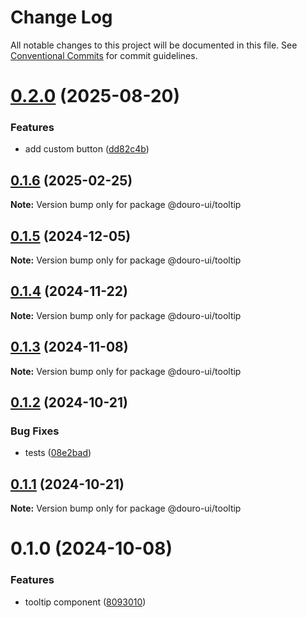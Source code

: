 # Change Log

All notable changes to this project will be documented in this file.
See [Conventional Commits](https://conventionalcommits.org) for commit guidelines.

# [0.2.0](https://github.com/Douro-ui/design-system/compare/@douro-ui/tooltip@0.1.6...@douro-ui/tooltip@0.2.0) (2025-08-20)

### Features

- add custom button ([dd82c4b](https://github.com/Douro-ui/design-system/commit/dd82c4b9dde850394123e7ce209d41b60354bbb7))

## [0.1.6](https://github.com/Douro-ui/design-system/compare/@douro-ui/tooltip@0.1.5...@douro-ui/tooltip@0.1.6) (2025-02-25)

**Note:** Version bump only for package @douro-ui/tooltip

## [0.1.5](https://github.com/Douro-ui/design-system/compare/@douro-ui/tooltip@0.1.4...@douro-ui/tooltip@0.1.5) (2024-12-05)

**Note:** Version bump only for package @douro-ui/tooltip

## [0.1.4](https://github.com/Douro-ui/design-system/compare/@douro-ui/tooltip@0.1.3...@douro-ui/tooltip@0.1.4) (2024-11-22)

**Note:** Version bump only for package @douro-ui/tooltip

## [0.1.3](https://github.com/Douro-ui/design-system/compare/@douro-ui/tooltip@0.1.2...@douro-ui/tooltip@0.1.3) (2024-11-08)

**Note:** Version bump only for package @douro-ui/tooltip

## [0.1.2](https://github.com/Douro-ui/design-system/compare/@douro-ui/tooltip@0.1.1...@douro-ui/tooltip@0.1.2) (2024-10-21)

### Bug Fixes

- tests ([08e2bad](https://github.com/Douro-ui/design-system/commit/08e2bad07fcebdf8f765123b5d145ed8b3b44fc7))

## [0.1.1](https://github.com/Douro-ui/design-system/compare/@douro-ui/tooltip@0.1.0...@douro-ui/tooltip@0.1.1) (2024-10-21)

**Note:** Version bump only for package @douro-ui/tooltip

# 0.1.0 (2024-10-08)

### Features

- tooltip component ([8093010](https://github.com/Douro-ui/design-system/commit/8093010d43af9dce14c28f32c3676177615b222b))
